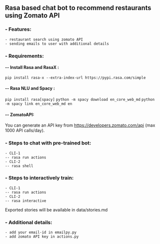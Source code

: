 ## Rasa based chat bot to recommend restaurants using Zomato API

### - Features:
```
- restaurant search using zomato API
- sending emails to user with additional details
```
### - Requirements:

#### -- Install Rasa and RasaX : 
`pip install rasa-x --extra-index-url https://pypi.rasa.com/simple`
#### -- Rasa NLU and Spacy : 
`pip install rasa[spacy]`
`python -m spacy download en_core_web_md`
`python -m spacy link en_core_web_md en`
#### -- ZomatoAPI:
You can generate an API key from https://developers.zomato.com/api (max 1000 API calls/day). 

### - Steps to chat with pre-trained bot: 
```
- CLI-1
-- rasa run actions
- CLI-2
-- rasa shell
```
### - Steps to interactively train:
```
- CLI-1
-- rasa run actions
- CLI-2
-- rasa interactive
```
Exported stories will be available in data/stories.md

### - Additional details:
```
- add your email-id in emailpy.py
- add zomato API key in actions.py
```
